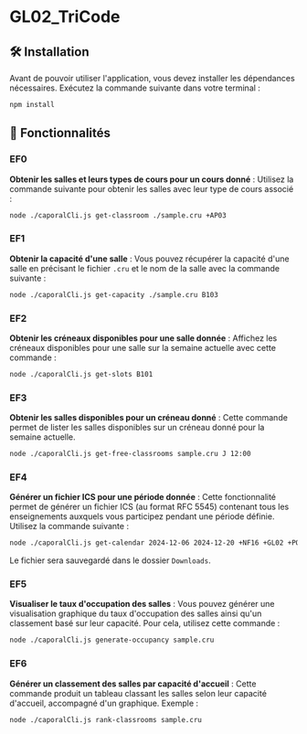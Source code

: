 # GL02_TriCode

## 🛠 Installation

Avant de pouvoir utiliser l'application, vous devez installer les dépendances nécessaires. Exécutez la commande suivante dans votre terminal :

```bash
npm install
```

## 🔧 Fonctionnalités

### EF0

**Obtenir les salles et leurs types de cours pour un cours donné** : Utilisez la commande suivante pour obtenir les salles avec leur type de cours associé :

```bash
node ./caporalCli.js get-classroom ./sample.cru +AP03
```

### EF1

**Obtenir la capacité d'une salle** : Vous pouvez récupérer la capacité d'une salle en précisant le fichier `.cru` et le nom de la salle avec la commande suivante :

```bash
node ./caporalCli.js get-capacity ./sample.cru B103
```

### EF2

**Obtenir les créneaux disponibles pour une salle donnée** : Affichez les créneaux disponibles pour une salle sur la semaine actuelle avec cette commande :

```bash
node ./caporalCli.js get-slots B101
```

### EF3

**Obtenir les salles disponibles pour un créneau donné** : Cette commande permet de lister les salles disponibles sur un créneau donné pour la semaine actuelle.

```bash
node ./caporalCli.js get-free-classrooms sample.cru J 12:00
```

### EF4

**Générer un fichier ICS pour une période donnée** : Cette fonctionnalité permet de générer un fichier ICS (au format RFC 5545) contenant tous les enseignements auxquels vous participez pendant une période définie. Utilisez la commande suivante :

```bash
node ./caporalCli.js get-calendar 2024-12-06 2024-12-20 +NF16 +GL02 +PO03
```

Le fichier sera sauvegardé dans le dossier `Downloads`.

### EF5

**Visualiser le taux d'occupation des salles** : Vous pouvez générer une visualisation graphique du taux d'occupation des salles ainsi qu'un classement basé sur leur capacité. Pour cela, utilisez cette commande :

```bash
node ./caporalCli.js generate-occupancy sample.cru
```

### EF6

**Générer un classement des salles par capacité d'accueil** : Cette commande produit un tableau classant les salles selon leur capacité d'accueil, accompagné d'un graphique. Exemple :

```bash
node ./caporalCli.js rank-classrooms sample.cru
```
